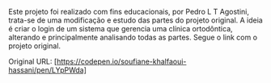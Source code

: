 Este projeto foi realizado com fins educacionais, por Pedro L T Agostini, trata-se de uma modificação e estudo das partes do projeto original. A ideia é criar o login de um sistema que gerencia uma clínica ortodôntica, alterando e principalmente analisando todas as partes. Segue o link com o projeto original.

Original URL: [https://codepen.io/soufiane-khalfaoui-hassani/pen/LYpPWda]